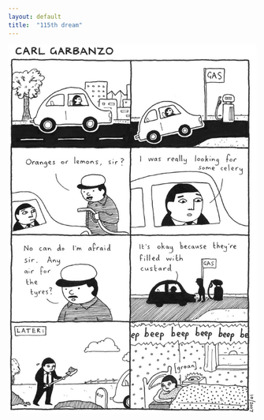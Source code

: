```yaml
---
layout: default
title:  "115th dream"
---
```

![115th-dream](/assets/img/carl-garbanzo/2007/115th-dream-900w.jpg)
